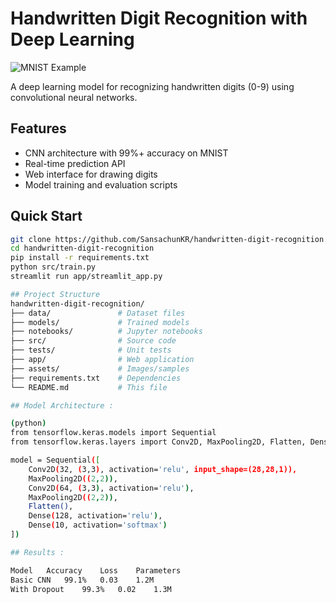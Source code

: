 # Handwritten Digit Recognition with Deep Learning

![MNIST Example](https://github.com/SansachunKR/handwritten-digit-recognition/raw/main/assets/mnist_example.png)

A deep learning model for recognizing handwritten digits (0-9) using convolutional neural networks.

## Features

- CNN architecture with 99%+ accuracy on MNIST
- Real-time prediction API
- Web interface for drawing digits
- Model training and evaluation scripts

## Quick Start

```bash
git clone https://github.com/SansachunKR/handwritten-digit-recognition.git 
cd handwritten-digit-recognition
pip install -r requirements.txt
python src/train.py
streamlit run app/streamlit_app.py

## Project Structure
handwritten-digit-recognition/
├── data/               # Dataset files
├── models/             # Trained models
├── notebooks/          # Jupyter notebooks
├── src/                # Source code
├── tests/              # Unit tests
├── app/                # Web application
├── assets/             # Images/samples
├── requirements.txt    # Dependencies
└── README.md           # This file

## Model Architecture :

(python)
from tensorflow.keras.models import Sequential
from tensorflow.keras.layers import Conv2D, MaxPooling2D, Flatten, Dense

model = Sequential([
    Conv2D(32, (3,3), activation='relu', input_shape=(28,28,1)),
    MaxPooling2D((2,2)),
    Conv2D(64, (3,3), activation='relu'),
    MaxPooling2D((2,2)),
    Flatten(),
    Dense(128, activation='relu'),
    Dense(10, activation='softmax')
])

## Results :

Model	Accuracy	Loss	Parameters
Basic CNN	99.1%	0.03	1.2M
With Dropout	99.3%	0.02	1.3M

